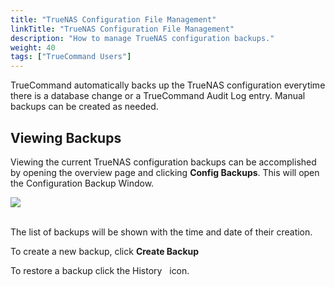 ```yaml
---
title: "TrueNAS Configuration File Management"
linkTitle: "TrueNAS Configuration File Management"
description: "How to manage TrueNAS configuration backups."
weight: 40
tags: ["TrueCommand Users"]
---
```


TrueCommand automatically backs up the TrueNAS configuration everytime there is a database change or a TrueCommand Audit Log entry. 
Manual backups can be created as needed. 

## Viewing Backups

Viewing the current TrueNAS configuration backups can be accomplished by opening the overview page and clicking **Config Backups**. This will open the Configuration Backup Window.

<img src="/images/TrueCommand/1.3/DashboardSystemConfigManagement.png">
<br><br>

The list of backups will be shown with the time and date of their creation.  

To create a new backup, click **Create Backup**

To restore a backup click the History <i class="fas fa-history" aria-hidden="true" title="history"></i>&nbsp; icon.

